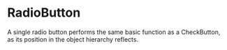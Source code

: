 # RadioButton

A single radio button performs the same basic function as a CheckButton, as its position in the object hierarchy reflects.
